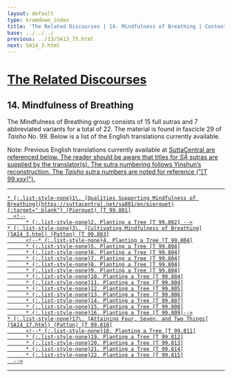 ```yaml
---
layout: default
type: kramdown_index
title: 'The Related Discourses | 14. Mindfulness of Breathing | Contents'
base: ../../../
previous: ../13/SA13_75.html
next: SA14_3.html
---
```


# [The Related Discourses](../index.html)
## 14. Mindfulness of Breathing

The Mindfulness of Breathing group consists of 15 full sutras and 7 abbreviated variants for a total of 22. The material is found in fascicle 29 of <em>Taisho</em> No. 99. Below is a list of the English translations currently available.

Note: Previous English translations currently available at <a href="https://suttacentral.net/" target="_blank">SuttaCentral are referenced below. The reader should be aware that titles for *SĀ* sutras are supplied by the translator(s). The sutra numbering follows Yinshun’s reconstruction. The <em>Taisho</em> sutra numbers are noted for reference ("[T 99.xxx]").

---

    * {:.list-style-none}1\. [Qualities Supporting Mindfulness of Breathing](https://suttacentral.net/sa801/en/pierquet){:target="_blank"} (Pierquet) [T 99.801]
      <!--
          * {:.list-style-none}2. Planting a Tree [T 99.802] -->
    * {:.list-style-none}3\. [Cultivating Mindfulness of Breathing](SA14_3.html) (Patton) [T 99.803]
          <!--* {:.list-style-none}4. Planting a Tree [T 99.804]
          * {:.list-style-none}5. Planting a Tree [T 99.804]
          * {:.list-style-none}6. Planting a Tree [T 99.804]
          * {:.list-style-none}7. Planting a Tree [T 99.804]
          * {:.list-style-none}8. Planting a Tree [T 99.804]
          * {:.list-style-none}9. Planting a Tree [T 99.804]
          * {:.list-style-none}10. Planting a Tree [T 99.804]
          * {:.list-style-none}11. Planting a Tree [T 99.804]
          * {:.list-style-none}12. Planting a Tree [T 99.805]
          * {:.list-style-none}13. Planting a Tree [T 99.806]
          * {:.list-style-none}14. Planting a Tree [T 99.807]
          * {:.list-style-none}15. Planting a Tree [T 99.808]
          * {:.list-style-none}16. Planting a Tree [T 99.809]-->
    * {:.list-style-none}17\. [Attaining Four, Seven, and Two Things](SA14_17.html) (Patton) [T 99.810]
          <!--* {:.list-style-none}18. Planting a Tree [T 99.811]
          * {:.list-style-none}19. Planting a Tree [T 99.812]
          * {:.list-style-none}20. Planting a Tree [T 99.813]
          * {:.list-style-none}21. Planting a Tree [T 99.814]
          * {:.list-style-none}22. Planting a Tree [T 99.815]
      -->

---
